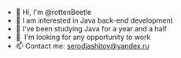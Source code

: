 - 👋 Hi, I'm @rottenBeetle
- 👀 I am interested in Java back-end development
- 🌱 I've been studying Java for a year and a half
- 💞 ️ I'm looking for any opportunity to work
- 📫 Contact me: serodjashitov@yandex.ru

<!---
rottenBeetle/rottenBeetle is a ✨ special ✨ repository because its `README.md` (this file) appears on your GitHub profile.
You can click the Preview link to take a look at your changes.
--->
